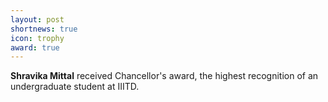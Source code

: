 ```yaml
---
layout: post
shortnews: true
icon: trophy
award: true
---
```


<b>Shravika Mittal</b> received Chancellor's award, the highest recognition of an undergraduate student at IIITD.
